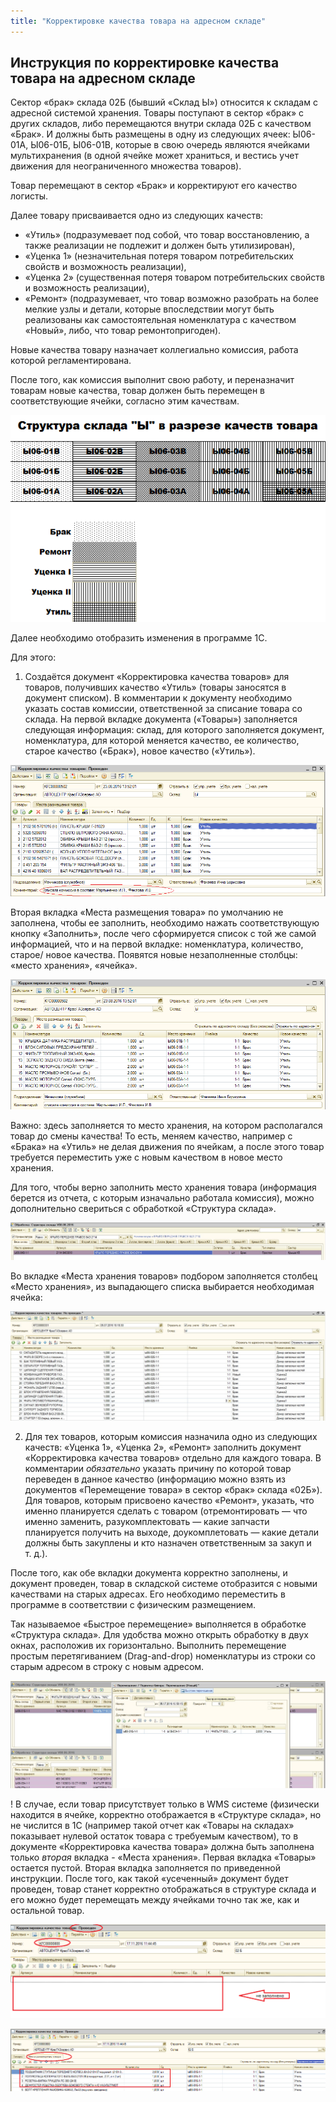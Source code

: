 ```yaml
---
title: "Корректировке качества товара на адресном складе"
---
```


## Инструкция по корректировке качества товара на адресном складе

Сектор «брак» склада 02Б (бывший «Склад Ы») относится к складам с адресной системой хранения. Товары поступают в сектор «брак» с других складов, либо перемещаются внутри склада 02Б с качеством «Брак». И должны быть размещены в одну из следующих ячеек: Ы06-01А, Ы06-01Б, Ы06-01В, которые в свою очередь являются ячейками мультихранения (в одной ячейке может храниться, и вестись учет движения для неограниченного множества товаров).

Товар перемещают в сектор «Брак» и корректируют его качество логисты.

Далее товару присваивается одно из следующих качеств:

- «Утиль» (подразумевает под собой, что товар восстановлению, а также реализации не подлежит и должен быть утилизирован),
- «Уценка 1» (незначительная потеря товаром потребительских свойств и возможность реализации),
- «Уценка 2» (существенная потеря товаром потребительских свойств и возможность реализации),
- «Ремонт» (подразумевает, что товар возможно разобрать на более мелкие узлы и детали, которые впоследствии могут быть реализованы как самостоятельная номенклатура с качеством «Новый», либо, что товар ремонтопригоден).

Новые качества товару назначает коллегиально комиссия, работа которой регламентирована.

После того, как комиссия выполнит свою работу, и переназначит товарам новые качества, товар должен быть перемещен в соответствующие ячейки, согласно этим качествам.

![](UPP/_attach/lu98563ruwoz_tmp_364aabe3e3c04d8d.png)

Далее необходимо отобразить изменения в программе 1С.

Для этого:

1. Создаётся документ «Корректировка качества товаров» для товаров, получивших качество «Утиль» (товары заносятся в документ списком). В комментарии к документу необходимо указать состав комиссии, ответственной за списание товара со склада. На первой вкладке документа («Товары») заполняется следующая информация: склад, для которого заполняется документ, номенклатура, для которой меняется качество, ее количество, старое качество («Брак»), новое качество («Утиль»).

![](UPP/_attach/lu98563ruwoz_tmp_9ce6dfecdb5cbfd4.png)

Вторая вкладка «Места размещения товара» по умолчанию не заполнена, чтобы ее заполнить, необходимо нажать соответствующую кнопку «Заполнить», после чего сформируется список с той же самой информацией, что и на первой вкладке: номенклатура, количество, старое/ новое качества. Появятся новые незаполненные столбцы: «место хранения», «ячейка».

![](UPP/_attach/lu98563ruwoz_tmp_cdab92f8c7ac9125.png)

Важно: здесь заполняется то место хранения, на котором располагался товар до смены качества! То есть, меняем качество, например с «Брака» на «Утиль» не делая движения по ячейкам, а после этого товар требуется переместить уже с новым качеством в новое место хранения.

Для того, чтобы верно заполнить место хранения товара (информация берется из отчета, с которым изначально работала комиссия), можно дополнительно свериться с обработкой «Структура склада».

![](UPP/_attach/lu98563ruwoz_tmp_c6fb16e179164e77.jpg)

 Во вкладке «Места хранения товаров» подбором заполняется столбец «Место хранения», из выпадающего списка выбирается необходимая ячейка:

![](UPP/_attach/lu98563ruwoz_tmp_c05026921b99145e.jpg)

2. Для тех товаров, которым комиссия назначила одно из следующих качеств: «Уценка 1», «Уценка 2», «Ремонт» заполнить документ «Корректировка качества товаров» отдельно для каждого товара. В комментарии _обязательно_ указать причину по которой товар переведен в данное качество (информацию можно взять из документов «Перемещение товара» в сектор «брак» склада «02Б»). Для товаров, которым присвоено качество «Ремонт», указать, что именно планируется сделать с товаром (отремонтировать — что именно заменить, разукомплектовать — какие запчасти планируется получить на выходе, доукомплетовать — какие детали должны быть закуплены и кто назначен ответственным за закуп и т. д.).

После того, как обе вкладки документа корректно заполнены, и документ проведен, товар в складской системе отобразится с новыми качествами на старых адресах. Его необходимо переместить в программе в соответствии с физическим размещением.

Так называемое «Быстрое перемещение» выполняется в обработке «Структура склада». Для удобства можно открыть обработку в двух окнах, расположив их горизонтально. Выполнить перемещение простым перетягиванием (Drag-and-drop) номенклатуры из строки со старым адресом в строку с новым адресом.

![](UPP/_attach/lu98563ruwoz_tmp_5bd9ccb733f748e3.jpg)

! В случае, если товар присутствует только в WMS системе (физически находится в ячейке, корректно отображается в «Структуре склада», но не числится в 1С (например такой отчет как «Товары на складах» показывает нулевой остаток товара с требуемым качеством), то в документе «Корректировка качества товара» должна быть заполнена только _вторая_ вкладка - «Места хранения». Первая вкладка «Товары» остается пустой. Вторая вкладка заполняется по приведенной инструкции. После того, как такой «усеченный» документ будет проведен, товар станет корректно отображаться в структуре склада и его можно будет перемещать между ячейками точно так же, как и остальной товар.

![](UPP/_attach/lu98563ruwoz_tmp_4dce3b21c04bdad9.png)

![](UPP/_attach/lu98563ruwoz_tmp_5e935b1f3611f819.png)
